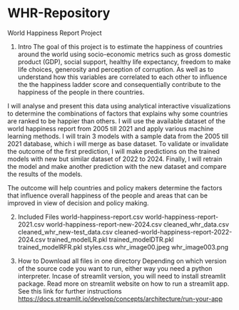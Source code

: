 # WHR-Repository
World Happiness Report Project

1. Intro
The goal of this project is to estimate the happiness of countries around the world using socio-economic metrics such as gross domestic product (GDP), social support, healthy life expectancy, freedom to make life choices, generosity and perception of corruption. As well as to understand how this variables are correlated to each other to influence the the happiness ladder score and consequentially contribute to the happiness of the people in there countries.

I will analyse and present this data using analytical interactive visualizations to determine the combinations of factors that explains why some countries are ranked to be happier than others. I will use the available dataset of the world happiness report from 2005 till 2021 and apply various machine learning methods. I will train 3 models with a sample data from the 2005 till 2021 database, which i will merge as base dataset. To validate or invalidate the outcome of the first prediction, I will make predictions on the trained models with new but similar dataset of 2022 to 2024. Finally, I will retrain the model and make another prediction with the new dataset and compare the results of the models.

The outcome will help countries and policy makers determine the factors that influence overall happiness of the people and areas that can be improved in view of decision and policy making.

2. Included Files
world-happiness-report.csv
world-happiness-report-2021.csv
world-happiness-report-new-2024.csv
cleaned_whr_data.csv
cleaned_whr_new-test_data.csv
cleaned-world-happiness-report-2022-2024.csv
trained_modelLR.pkl
trained_modelDTR.pkl
trained_modelRFR.pkl
styles.css
whr_image00.jpeg
whr_image003.png

3. How to
Download all files in one directory
Depending on which version of the source code you want to run, either way you need a python interpreter. Incase of streamlit version, you will need to install streamlit package. Read more on streamlit website on how to run a streamlit app. See this link for further instructions https://docs.streamlit.io/develop/concepts/architecture/run-your-app
